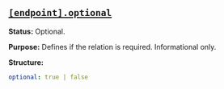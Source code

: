 <a href="#heading--endpoint.optional"><h2 id="heading--endpoint.optional">`[endpoint].optional`</h2></a>

**Status:** Optional.

**Purpose:** Defines if the relation is required. Informational only.

**Structure:**

```yaml
optional: true | false
```
